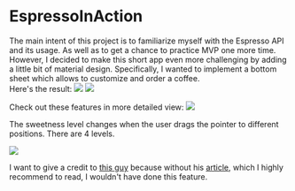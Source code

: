 # EspressoInAction
The main intent of this project is to familiarize myself with the Espresso API and its usage. As well as to get a chance to practice MVP one more time. However, I decided to make this short app even more challenging by adding a little bit of material design. Specifically, I wanted to implement a bottom sheet which allows to customize and order a coffee.
<br> Here's the result: 
![](https://github.com/vpaliyX/EspressoInAction/blob/master/art/ezgif.com-video-to-gif(6).gif)
![](https://github.com/vpaliyX/EspressoInAction/blob/master/art/ezgif.com-video-to-gif(7).gif)

Check out these features in more detailed view:
![](https://github.com/vpaliyX/EspressoInAction/blob/master/art/ezgif.com-video-to-gif(3).gif)

The sweetness level changes when the user drags the pointer to different positions. There are 4 levels.

![](https://github.com/vpaliyX/EspressoInAction/blob/master/art/ezgif.com-video-to-gif(4).gif)

I want to give a credit to [this guy](https://github.com/saulmm/From-design-to-Android-part1) because without his [article](http://saulmm.github.io/from-design-to-android-part1), which I highly recommend to read, I wouldn't have done this feature.

